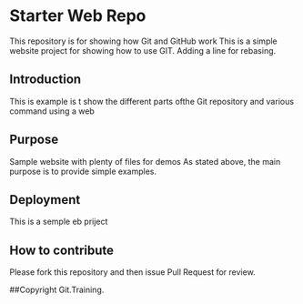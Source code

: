 # Starter Web Repo

This repository is for showing how Git and GitHub work
This is a simple website project for showing how to use GIT. Adding a line for rebasing.

## Introduction
This is example is t show the different parts ofthe Git repository and various command using a web

## Purpose

Sample website with plenty of files for demos
As stated above, the main purpose is to provide simple examples.

## Deployment
This is a semple eb priject
## How to contribute
Please fork this repository and then issue Pull Request for review.

##Copyright
Git.Training.